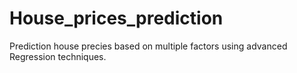 # House_prices_prediction
Prediction house precies based on multiple factors using advanced Regression techniques.
